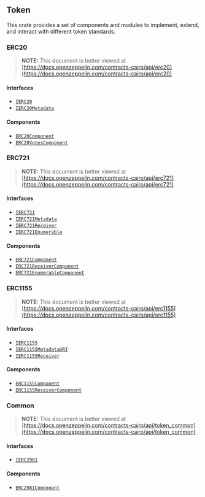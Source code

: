 ## Token

This crate provides a set of components and modules to implement, extend, and interact with different token
standards.

### ERC20

> **NOTE:** This document is better viewed at [https://docs.openzeppelin.com/contracts-cairo/api/erc20](https://docs.openzeppelin.com/contracts-cairo/api/erc20)

#### Interfaces

- [`IERC20`](https://docs.openzeppelin.com/contracts-cairo/api/erc20#IERC20)
- [`IERC20Metadata`](https://docs.openzeppelin.com/contracts-cairo/api/erc20#IERC20Metadata)

#### Components

- [`ERC20Component`](https://docs.openzeppelin.com/contracts-cairo/api/erc20#ERC20Component)
- [`ERC20VotesComponent`](https://docs.openzeppelin.com/contracts-cairo/api/erc20#ERC20VotesComponent)

### ERC721

> **NOTE:** This document is better viewed at [https://docs.openzeppelin.com/contracts-cairo/api/erc721](https://docs.openzeppelin.com/contracts-cairo/api/erc721)

#### Interfaces

- [`IERC721`](https://docs.openzeppelin.com/contracts-cairo/api/erc721#IERC721)
- [`IERC721Metadata`](https://docs.openzeppelin.com/contracts-cairo/api/erc721#IERC721Metadata)
- [`IERC721Receiver`](https://docs.openzeppelin.com/contracts-cairo/api/erc721#IERC721Receiver)
- [`IERC721Enumerable`](https://docs.openzeppelin.com/contracts-cairo/api/erc721#IERC721Enumerable)

#### Components

- [`ERC721Component`](https://docs.openzeppelin.com/contracts-cairo/api/erc721#ERC721Component)
- [`ERC721ReceiverComponent`](https://docs.openzeppelin.com/contracts-cairo/api/erc721#ERC721ReceiverComponent)
- [`ERC721EnumerableComponent`](https://docs.openzeppelin.com/contracts-cairo/api/erc721#ERC721EnumerableComponent)

### ERC1155

> **NOTE:** This document is better viewed at [https://docs.openzeppelin.com/contracts-cairo/api/erc1155](https://docs.openzeppelin.com/contracts-cairo/api/erc1155)

#### Interfaces

- [`IERC1155`](https://docs.openzeppelin.com/contracts-cairo/api/erc1155#IERC1155)
- [`IERC1155MetadataURI`](https://docs.openzeppelin.com/contracts-cairo/api/erc1155#IERC1155MetadataURI)
- [`IERC1155Receiver`](https://docs.openzeppelin.com/contracts-cairo/api/erc1155#IERC1155Receiver)

#### Components

- [`ERC1155Component`](https://docs.openzeppelin.com/contracts-cairo/api/erc1155#ERC1155Component)
- [`ERC1155ReceiverComponent`](https://docs.openzeppelin.com/contracts-cairo/api/erc1155#ERC1155ReceiverComponent)

### Common

> **NOTE:** This document is better viewed at [https://docs.openzeppelin.com/contracts-cairo/api/token_common](https://docs.openzeppelin.com/contracts-cairo/api/token_common)

#### Interfaces

- [`IERC2981`](https://docs.openzeppelin.com/contracts-cairo/api/token_common#IERC2981)

#### Components

- [`ERC2981Component`](https://docs.openzeppelin.com/contracts-cairo/api/token_common#ERC2981Component)
